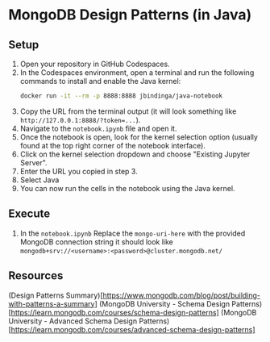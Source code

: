 # MongoDB Design Patterns (in Java)

## Setup

1. Open your repository in GitHub Codespaces.
2. In the Codespaces environment, open a terminal and run the following commands to install and enable the Java kernel:
    ```sh
    docker run -it --rm -p 8888:8888 jbindinga/java-notebook
    ```
3. Copy the URL from the terminal output (it will look something like `http://127.0.0.1:8888/?token=...`).
4. Navigate to the `notebook.ipynb` file and open it.
5. Once the notebook is open, look for the kernel selection option (usually found at the top right corner of the notebook interface).
6. Click on the kernel selection dropdown and choose "Existing Jupyter Server".
7. Enter the URL you copied in step 3.
8. Select Java
9. You can now run the cells in the notebook using the Java kernel.

## Execute

1. In the `notebook.ipynb` Replace the `mongo-uri-here` with the provided MongoDB connection string it should look like `mongodb+srv://<username>:<password>@cluster.mongodb.net/`

## Resources

(Design Patterns Summary)[https://www.mongodb.com/blog/post/building-with-patterns-a-summary]
(MongoDB University - Schema Design Patterns)[https://learn.mongodb.com/courses/schema-design-patterns]
(MongoDB University - Advanced Schema Design Patterns)[https://learn.mongodb.com/courses/advanced-schema-design-patterns]
